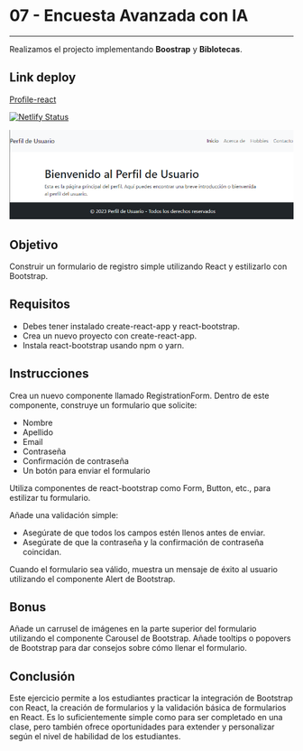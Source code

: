 # 07 - Encuesta Avanzada con IA

***
Realizamos el projecto implementando **Boostrap** y **Biblotecas**.

## Link deploy

[Profile-react](https://07-profile-react-deploy.netlify.app/)

[![Netlify Status](https://api.netlify.com/api/v1/badges/3d3f1433-6e62-402c-b43a-8de301bafac1/deploy-status?branch=dist)](https://app.netlify.com/sites/07-profile-react-deploy/deploys)

![portada](./public/portada.png)

## Objetivo

Construir un formulario de registro simple utilizando React y estilizarlo con Bootstrap.

## Requisitos

* Debes tener instalado create-react-app y react-bootstrap.
* Crea un nuevo proyecto con create-react-app.
* Instala react-bootstrap usando npm o yarn.

## Instrucciones

Crea un nuevo componente llamado RegistrationForm.
Dentro de este componente, construye un formulario que solicite:

* Nombre
* Apellido
* Email
* Contraseña
* Confirmación de contraseña
* Un botón para enviar el formulario

Utiliza componentes de react-bootstrap como Form, Button, etc., para estilizar tu formulario.

Añade una validación simple:

* Asegúrate de que todos los campos estén llenos antes de enviar.
* Asegúrate de que la contraseña y la confirmación de contraseña coincidan.

Cuando el formulario sea válido, muestra un mensaje de éxito al usuario utilizando el componente Alert de Bootstrap.

## Bonus

Añade un carrusel de imágenes en la parte superior del formulario utilizando el componente Carousel de Bootstrap. Añade tooltips o popovers de Bootstrap para dar consejos sobre cómo llenar el formulario.

## Conclusión

Este ejercicio permite a los estudiantes practicar la integración de Bootstrap con React, la creación de formularios y la validación básica de formularios en React. Es lo suficientemente simple como para ser completado en una clase, pero también ofrece oportunidades para extender y personalizar según el nivel de habilidad de los estudiantes.
